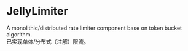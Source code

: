 # JellyLimiter
A monolithic/distributed rate limiter component base on token bucket algorithm.<br>
已实现单体/分布式（注解）限流。<br>
